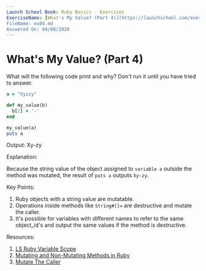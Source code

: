 ```yaml
---
Launch School Book: Ruby Basics - Exercises
ExerciseName: [What's My Value? (Part 4)](https://launchschool.com/exercises/2eb238c9)
FileName: ex04.md
Answered On: 04/08/2020
---
```


# What's My Value? (Part 4)

What will the following code print and why? Don't run it until you have 
tried to answer.

```ruby
a = "Xyzzy"

def my_value(b)
  b[2] = '-'
end

my_value(a)
puts a
```
Output: Xy-zy

Explanation: 

Because the string value of the object assigned to `variable a` outside the method 
was mutated, the result of `puts a` outputs `Xy-zy`.

Key Points: 

1. Ruby objects with a string value are mutatable. 
2. Operations inside methods like `String#[]=` are destructive and mutate the caller.
3. It's possible for variables with different names to refer to the same object_id's 
and output the same values if the method is destructive.

Resources:

1. [LS Ruby Variable Scope](https://launchschool.com/books/ruby/read/variables#variablescope)
2. [Mutating and Non-Mutating Methods in Ruby](https://launchschool.com/blog/mutating-and-non-mutating-methods)
3. [Mutate The Caller](https://medium.com/@anacasilva/mutate-the-caller-bf01d90c15a6)